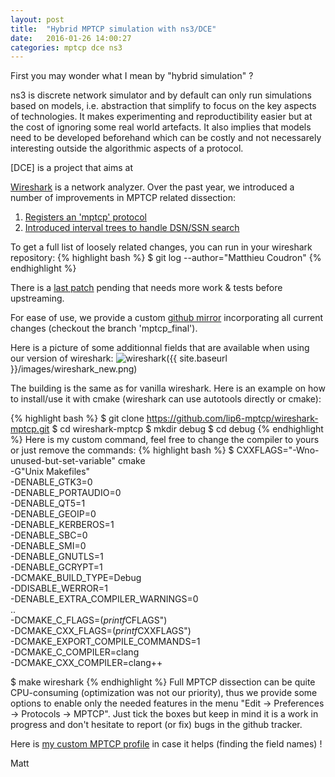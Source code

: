 ```yaml
---
layout: post
title:  "Hybrid MPTCP simulation with ns3/DCE"
date:   2016-01-26 14:00:27
categories: mptcp dce ns3
---
```


First you may wonder what I mean by "hybrid simulation" ?

ns3 is discrete network simulator and by default can only run simulations based on models, 
i.e. abstraction that simplify to focus on the key aspects of technologies. 
It makes experimenting and reproductibility easier but at the cost of ignoring some real world
artefacts. It also implies that models need to be developed beforehand which can be costly and 
not necessarely interesting outside the algorithmic aspects of a protocol.

[DCE] is a project that aims at 

[Wireshark] is a network analyzer.
Over the past year, we introduced a number of improvements in MPTCP related dissection:

1. [Registers an 'mptcp' protocol](https://code.wireshark.org/review/10577)
2. [Introduced interval trees to handle DSN/SSN search](https://code.wireshark.org/review/#/c/11714/)

To get a full list of loosely related changes, you can run in your wireshark repository:
{% highlight bash %}
$ git log --author="Matthieu Coudron" 
{% endhighlight %}

There is a [last patch](https://code.wireshark.org/review/#/c/12316/) pending that needs more work & tests before upstreaming.

For ease of use, we provide a custom [github mirror](https://github.com/lip6-mptcp/wireshark-mptcp) incorporating all current changes (checkout the branch 'mptcp_final'). 

Here is a picture of some additionnal fields that are available when using our version of wireshark:
![wireshark]({{ site.baseurl }}/images/wireshark_new.png)

The building is the same as for vanilla wireshark. Here is an example on how to install/use it with cmake (wireshark can use autotools directly or cmake):

{% highlight bash %}
$ git clone https://github.com/lip6-mptcp/wireshark-mptcp.git
$ cd wireshark-mptcp
$ mkdir debug
$ cd debug
{% endhighlight %}
Here is my custom command, feel free to change the compiler to yours or just remove the commands:
{% highlight bash %}
$ CXXFLAGS="-Wno-unused-but-set-variable" cmake \
        -G"Unix Makefiles" \
        -DENABLE_GTK3=0 \
        -DENABLE_PORTAUDIO=0 \
        -DENABLE_QT5=1 \
        -DENABLE_GEOIP=0 \
        -DENABLE_KERBEROS=1 \
        -DENABLE_SBC=0 \
        -DENABLE_SMI=0 \
        -DENABLE_GNUTLS=1 \
        -DENABLE_GCRYPT=1 \
        -DCMAKE_BUILD_TYPE=Debug \
        -DDISABLE_WERROR=1 \
        -DENABLE_EXTRA_COMPILER_WARNINGS=0 \
        .. \
        -DCMAKE_C_FLAGS=$(printf %q "$CFLAGS") \
        -DCMAKE_CXX_FLAGS=$(printf %q "$CXXFLAGS") \
        -DCMAKE_EXPORT_COMPILE_COMMANDS=1 \
        -DCMAKE_C_COMPILER=clang \
        -DCMAKE_CXX_COMPILER=clang++ 

$ make wireshark
{% endhighlight %}
Full MPTCP dissection can be quite CPU-consuming (optimization was not our priority), thus we provide some options to enable only the needed features in the menu "Edit -> Preferences -> Protocols -> MPTCP". Just tick the boxes but keep in mind it is a work in progress and don't hesitate to report (or fix) bugs in the github tracker.

Here is [my custom MPTCP profile](https://github.com/teto/home/blob/master/config/wireshark/profiles/mptcp/preferences) in case it helps (finding the field names) !

Matt

[Wireshark]:       http://www.wireshark.org
[mptcpanalyzer]:   https://github.com/lip6-mptcp/mptcpanalyzer
